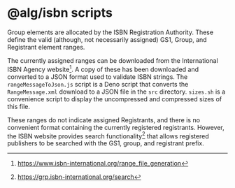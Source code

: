 # @alg/isbn scripts

Group elements are allocated by the ISBN Registration Authority. These define
the valid (although, not necessarily assigned) GS1, Group, and Registrant
element ranges.

The currently assigned ranges can be downloaded from the International ISBN
Agency website[^1]. A copy of these has been downloaded and converted to a
JSON format used to validate ISBN strings. The `rangeMessageToJson.js` script
is a Deno script that converts the `RangeMessage.xml` download to a JSON file
in the `src` directory. `sizes.sh` is a convenience script to display the
uncompressed and compressed sizes of this file.

These ranges do not indicate assigned Registrants, and there is no convenient
format containing the currently registered registrants. However, the ISBN
website provides search functionality[^2] that allows registered publishers to
be searched with the GS1, group, and registrant prefix.

[^1]: https://www.isbn-international.org/range_file_generation

[^2]: https://grp.isbn-international.org/search
